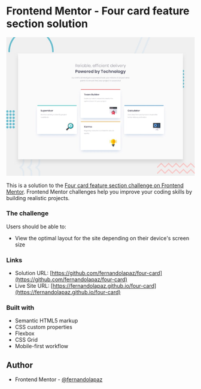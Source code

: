# Frontend Mentor - Four card feature section solution

![](design/desktop-preview.jpg)

This is a solution to the [Four card feature section challenge on Frontend Mentor](https://www.frontendmentor.io/challenges/four-card-feature-section-weK1eFYK). Frontend Mentor challenges help you improve your coding skills by building realistic projects. 

### The challenge

Users should be able to:

- View the optimal layout for the site depending on their device's screen size

### Links

- Solution URL: [https://github.com/fernandolapaz/four-card](https://github.com/fernandolapaz/four-card)
- Live Site URL: [https://fernandolapaz.github.io/four-card](https://fernandolapaz.github.io/four-card)

### Built with

- Semantic HTML5 markup
- CSS custom properties
- Flexbox
- CSS Grid
- Mobile-first workflow

## Author

- Frontend Mentor - [@fernandolapaz](https://www.frontendmentor.io/profile/fernandolapaz)
